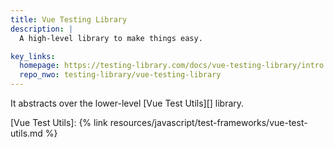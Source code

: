 ```yaml
---
title: Vue Testing Library
description: |
  A high-level library to make things easy.

key_links:
  homepage: https://testing-library.com/docs/vue-testing-library/intro
  repo_nwo: testing-library/vue-testing-library
---
```



It abstracts over the lower-level [Vue Test Utils][] library.

[Vue Test Utils]: {% link resources/javascript/test-frameworks/vue-test-utils.md %}
